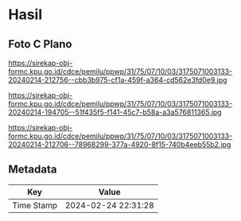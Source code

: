 # Hasil

## Foto C Plano

https://sirekap-obj-formc.kpu.go.id/cdce/pemilu/ppwp/31/75/07/10/03/3175071003133-20240214-212756--cbb3b975-cf1a-459f-a364-cd562e3fd0e9.jpg

https://sirekap-obj-formc.kpu.go.id/cdce/pemilu/ppwp/31/75/07/10/03/3175071003133-20240214-194705--51f435f5-f141-45c7-b58a-a3a576811365.jpg

https://sirekap-obj-formc.kpu.go.id/cdce/pemilu/ppwp/31/75/07/10/03/3175071003133-20240214-212706--78968299-377a-4920-8f15-740b4eeb55b2.jpg


## Metadata

| Key        | Value               |
| ---------- | ------------------- |
| Time Stamp | 2024-02-24 22:31:28 |



